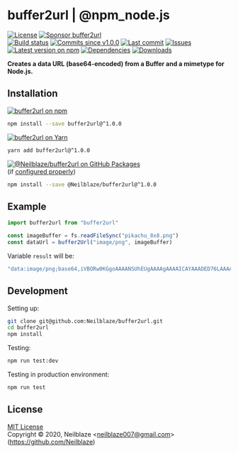 # buffer2url | @npm_node.js


<a href="https://raw.githubusercontent.com/Neilblaze/buffer2url/master/license.txt"><img src="https://img.shields.io/github/license/Neilblaze/buffer2url?style=flat-square" alt="License"/></a> <a href="https://github.com/sponsors/Neilblaze"><img src="https://img.shields.io/badge/<3-Sponsor-FF45F1?style=flat-square" alt="Sponsor buffer2url"/></a>  
<a href="https://actions-badge.atrox.dev/Neilblaze/buffer2url/goto"><img src="https://img.shields.io/endpoint.svg?style=flat-square&url=https%3A%2F%2Factions-badge.atrox.dev%2FNeilblaze%2Fbuffer2url%2Fbadge" alt="Build status"/></a> <a href="https://github.com/Neilblaze/buffer2url/commits"><img src="https://img.shields.io/github/commits-since/Neilblaze/buffer2url/v1.0.0?style=flat-square&logo=github" alt="Commits since v1.0.0"/></a> <a href="https://github.com/Neilblaze/buffer2url/commits"><img src="https://img.shields.io/github/last-commit/Neilblaze/buffer2url?style=flat-square&logo=github" alt="Last commit"/></a> <a href="https://github.com/Neilblaze/buffer2url/issues"><img src="https://img.shields.io/github/issues/Neilblaze/buffer2url?style=flat-square&logo=github" alt="Issues"/></a>  
<a href="https://npmjs.com/package/buffer2url"><img src="https://img.shields.io/npm/v/buffer2url?style=flat-square&logo=npm&label=latest%20version" alt="Latest version on npm"/></a> <a href="https://github.com/Neilblaze/buffer2url/network/dependencies"><img src="https://img.shields.io/librariesio/dependencies/npm/buffer2url?style=flat-square&logo=npm" alt="Dependencies"/></a> <a href="https://npmjs.com/package/buffer2url"><img src="https://img.shields.io/npm/dm/buffer2url?style=flat-square&logo=npm" alt="Downloads"/></a>

**Creates a data URL (base64-encoded) from a Buffer and a mimetype for Node.js.**





## Installation

<a href="https://npmjs.com/package/buffer2url"><img src="https://img.shields.io/badge/npm-buffer2url-C23039?style=flat-square&logo=npm" alt="buffer2url on npm"/></a>

```bash
npm install --save buffer2url@^1.0.0
```

<a href="https://yarnpkg.com/package/buffer2url"><img src="https://img.shields.io/badge/Yarn-buffer2url-2F8CB7?style=flat-square&logo=yarn&logoColor=white" alt="buffer2url on Yarn"/></a>

```bash
yarn add buffer2url@^1.0.0
```

<a href="https://github.com/Neilblaze/buffer2url/packages"><img src="https://img.shields.io/badge/GitHub Packages-@Neilblaze/buffer2url-24282e?style=flat-square&logo=github" alt="@Neilblaze/buffer2url on GitHub Packages"/></a>  
(if [configured properly](https://help.github.com/en/github/managing-packages-with-github-packages/configuring-npm-for-use-with-github-packages))

```bash
npm install --save @Neilblaze/buffer2url@^1.0.0
```



## Example


```javascript
import buffer2url from "buffer2url"

const imageBuffer = fs.readFileSync("pikachu_8x8.png")
const dataUrl = buffer2Url("image/png", imageBuffer)
```

Variable `result` will be:

```javascript
"data:image/png;base64,iVBORw0KGgoAAAANSUhEUgAAAAgAAAAICAYAAADED76LAAAARklEQVQoU2P8/Z/hPwMewEiUAhaG/wyMjIwMv6FmIfPBJrAyQuyAKUDmo1iBrhCkifG/oBrY4D/vbqE4lUVIDcwnrICQLwAWoihJ/lJMVwAAAABJRU5ErkJgggAA"
```

















## Development



Setting up:
```bash
git clone git@github.com:Neilblaze/buffer2url.git
cd buffer2url
npm install
```
Testing:
```bash
npm run test:dev
```
Testing in production environment:
```bash
npm run test
```


## License
[MIT License](https://raw.githubusercontent.com/Neilblaze/buffer2url/master/license.txt)  
Copyright © 2020, Neilblaze \<neilblaze007@gmail.com> (https://github.com/Neilblaze)
